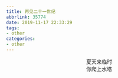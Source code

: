 ```yaml
---
title: 再见二十一世纪
abbrlink: 35774
date: 2019-11-17 22:33:29
tags:
- other
categories:
- other
---
```

<p style="text-align:center;">夏天来临时<br>你爬上水塔</p>